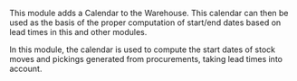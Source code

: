 This module adds a Calendar to the Warehouse. This calendar can then
be used as the basis of the proper computation of start/end dates based on
lead times in this and other modules.

In this module, the calendar is used to compute the start dates
of stock moves and pickings generated from procurements,
taking lead times into account.
